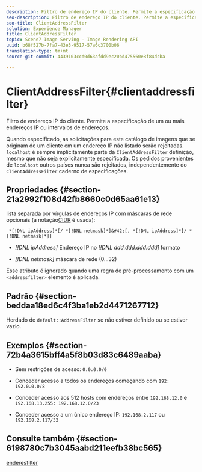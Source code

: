 ```yaml
---
description: Filtro de endereço IP do cliente. Permite a especificação de um ou mais endereços IP ou intervalos de endereços.
seo-description: Filtro de endereço IP do cliente. Permite a especificação de um ou mais endereços IP ou intervalos de endereços.
seo-title: ClientAddressFilter
solution: Experience Manager
title: ClientAddressFilter
topic: Scene7 Image Serving - Image Rendering API
uuid: b68f527b-7fa7-43e3-9517-57a6c3700b06
translation-type: tm+mt
source-git-commit: 4439103ccd0d63afdd9ec20bd475560e8f84dcba

---
```



# ClientAddressFilter{#clientaddressfilter}

Filtro de endereço IP do cliente. Permite a especificação de um ou mais endereços IP ou intervalos de endereços.

Quando especificado, as solicitações para este catálogo de imagens que se originam de um cliente em um endereço IP não listado serão rejeitadas. `localhost` é sempre implicitamente parte da `ClientAddressFilter` definição, mesmo que não seja explicitamente especificada. Os pedidos provenientes de `localhost` outros países nunca são rejeitados, independentemente do `ClientAddressFilter` caderno de especificações.

## Propriedades {#section-21a2992f108d42fb8660c0d65aa61e13}

lista separada por vírgulas de endereços IP com máscaras de rede opcionais (a notação[CIDR](https://en.wikipedia.org/wiki/Classless_Inter-Domain_Routing#CIDR_notation) é usada):

` *[!DNL ipAddress]*[/ *[!DNL netmask]*]&#42;[, *[!DNL ipAddress]*[/ *[!DNL netmask]*]]`

* *[!DNL ipAddress]* Endereço IP no *[!DNL ddd.ddd.ddd.ddd]* formato

* *[!DNL netmask]* máscara de rede (0...32)

Esse atributo é ignorado quando uma regra de pré-processamento com um `<addressfilter>` elemento é aplicada.

## Padrão {#section-beddaa18ed6c4f3ba1eb2d4471267712}

Herdado de `default::AddressFilter` se não estiver definido ou se estiver vazio.

## Exemplos {#section-72b4a3615bff4a5f8b03d83c6489aaba}

* Sem restrições de acesso: `0.0.0.0/0`
* Conceder acesso a todos os endereços começando com `192: 192.0.0.0/8`
* Conceder acesso aos 512 hosts com endereços entre `192.168.12.0` e `192.168.13.255: 192.168.12.0/23`

* Conceder acesso a um único endereço IP: `192.168.2.117` ou `192.168.2.117/32`

## Consulte também {#section-6198780c7b3045aabd211eefb38bc565}

[enderesfilter](../../../../../ir-api/material-cat/image-rendering-api-ref/c-ir-material-catalog/c-ir-attributes-reference/r-ir-clientaddressfilter.md#reference-52a541cec0b0424faf263d1fb4946b5f)
